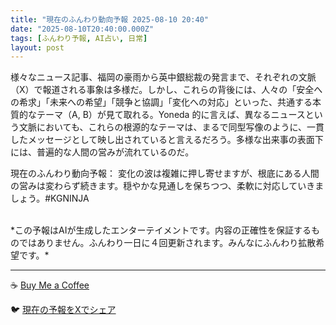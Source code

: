 ```yaml
---
title: "現在のふんわり動向予報 2025-08-10 20:40"
date: "2025-08-10T20:40:00.000Z"
tags: [ふんわり予報, AI占い, 日常]
layout: post
---
```


様々なニュース記事、福岡の豪雨から英中銀総裁の発言まで、それぞれの文脈（X）で報道される事象は多様だ。しかし、これらの背後には、人々の「安全への希求」「未来への希望」「競争と協調」「変化への対応」といった、共通する本質的なテーマ（A, B）が見て取れる。Yoneda 的に言えば、異なるニュースという文脈においても、これらの根源的なテーマは、まるで同型写像のように、一貫したメッセージとして映し出されていると言えるだろう。多様な出来事の表面下には、普遍的な人間の営みが流れているのだ。


現在のふんわり動向予報：
変化の波は複雑に押し寄せますが、根底にある人間の営みは変わらず続きます。穏やかな見通しを保ちつつ、柔軟に対応していきましょう。#KGNINJA

<br>
*この予報はAIが生成したエンターテイメントです。内容の正確性を保証するものではありません。ふんわり一日に４回更新されます。みんなにふんわり拡散希望です。*

---
☕️ [Buy Me a Coffee](https://www.buymeacoffee.com/kgninja)

🐦 [現在の予報をXでシェア](https://twitter.com/intent/tweet?text=%E7%8F%BE%E5%9C%A8%E3%81%AE%E3%81%B5%E3%82%93%E3%82%8F%E3%82%8A%E4%BA%88%E5%A0%B1%3A%20%E3%80%8C%E6%A7%98%E3%80%85%E3%81%AA%E3%83%8B%E3%83%A5%E3%83%BC%E3%82%B9%E8%A8%98%E4%BA%8B%E3%80%81%E7%A6%8F%E5%B2%A1%E3%81%AE%E8%B1%AA%E9%9B%A8%E3%81%8B%E3%82%89%E8%8B%B1%E4%B8%AD%E9%8A%80%E7%B7%8F%E8%A3%81%E3%81%AE%E7%99%BA%E8%A8%80%E3%81%BE%E3%81%A7%E3%80%81%E3%81%9D%E3%82%8C%E3%81%9E%E3%82%8C%E3%81%AE%E6%96%87%E8%84%88%EF%BC%88X%EF%BC%89%E3%81%A7%E5%A0%B1%E9%81%93%E3%81%95%E3%82%8C%E3%82%8B%E4%BA%8B%E8%B1%A1%E3%81%AF%E5%A4%9A%E6%A7%98%E3%81%A0%E3%80%82%E3%80%8D%23KGNINJA%20%E7%B6%9A%E3%81%8D%E3%81%AF%E3%83%96%E3%83%AD%E3%82%B0%E3%81%A7%EF%BC%81%F0%9F%91%87&url=https%3A%2F%2Fkg-ninja.github.io%2FFunwariyoso%2F)
